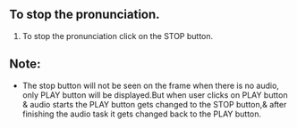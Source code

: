 ## To stop the pronunciation. ##

  1. To stop the pronunciation click on the STOP button.

## Note: ##

  * The stop button will not be seen on the frame when there is no audio, only PLAY button will be displayed.But when user clicks on PLAY button & audio starts the PLAY button gets changed to the STOP button,& after finishing the audio task it gets changed back to the PLAY button.